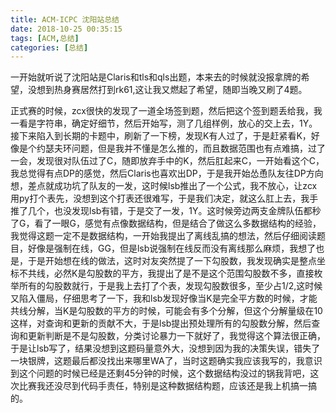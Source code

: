 ```yaml
---
title: ACM-ICPC 沈阳站总结
date: 2018-10-25 00:35:15
tags: [ACM,总结]
categories: [总结]
---
```

一开始就听说了沈阳站是Claris和tls和qls出题，本来去的时候就没报拿牌的希望，没想到热身赛居然打到rk61,这让我又燃起了希望，随即当晚又刷了4题。
<!--more-->
正式赛的时候，zcx很快的发现了一道全场签到题，然后把这个签到题丢给我，我一看是字符串，确定好细节，然后开始写，测了几组样例，放心的交上去，1Y。接下来陷入到长期的卡题中，刷新了一下榜，发现K有人过了，于是赶紧看K，好像是个约瑟夫环问题，但是我并不懂是怎么推的，而且数据范围也有点难搞，过了一会，发现很对队伍过了C，随即放弃手中的K，然后肛起来C，一开始看这个C，我总觉得有点DP的感觉，然后Claris也喜欢出DP，于是我开始怂恿队友往DP方向想，差点就成功坑了队友的一发，这时候lsb推出了一个公式，我不放心，让zcx用py打个表先，没想到这个打表还很难写，于是我们决定，就这么肛上去，我手推了几个，也没发现lsb有错，于是交了一发，1Y。这时候旁边两支金牌队伍都秒了G，看了一眼G，感觉有点像数据结构，但是结合了做这么多数据结构的经验，我觉得这题一定不是数据结构，一开始我提出了离线乱搞的想法，然后仔细阅读题目，好像是强制在线，GG，但是lsb说强制在线反而没有离线那么麻烦，我想了也是，于是开始想在线的做法，这时对友突然提了一下勾股数，我发现确实是整点坐标不共线，必然K是勾股数的平方，我提出了是不是这个范围勾股数不多，直接枚举所有的勾股数就行，于是我上去打了个表，发现勾股数很多，至少占1/2,这时候又陷入僵局，仔细思考了一下，我和lsb发现好像当K是完全平方数的时候，才能共线分解，当K是勾股数的平方的时候，可能会有多个分解，但这个分解量级在10这样，对查询和更新的贡献不大，于是lsb提出预处理所有的勾股数分解，然后查询和更新判断是不是勾股数，分类讨论暴力一下就好了，我觉得这个算法很正确，于是让lsb写了，结果没想到这题码量意外大，没想到因为我的决策失误，错失了一块银牌，这题最后都没找出来哪里WA了，当时这题确实我应该我写的，我意识到这个问题的时候已经是还剩45分钟的时候，这个数据结构没过的锅我背吧，这次比赛我还没尽到代码手责任，特别是这种数据结构题，应该还是我上机搞一搞的。